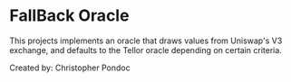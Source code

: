 # FallBack Oracle
This projects implements an oracle that draws values from Uniswap's V3 exchange, and defaults to the Tellor oracle depending on certain criteria.

Created by: Christopher Pondoc